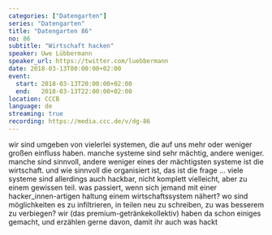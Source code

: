```yaml
---
categories: ["Datengarten"]
series: "Datengarten"
title: "Datengarten 86"
no: 86
subtitle: "Wirtschaft hacken"
speaker: Uwe Lübbermann
speaker_url: https://twitter.com/luebbermann
date: 2018-03-13T00:00:00+02:00
event:
  start: 2018-03-13T20:00:00+02:00
  end:   2018-03-13T22:00:00+02:00
location: CCCB
language: de
streaming: true
recording: https://media.ccc.de/v/dg-86
---
```


wir sind umgeben von vielerlei systemen, die auf uns mehr oder weniger
großen einfluss haben. manche systeme sind sehr mächtig, andere weniger.
manche sind sinnvoll, andere weniger  eines der mächtigsten systeme
ist die wirtschaft. und wie sinnvoll die organisiert ist, das ist die
frage ...
viele systeme sind allerdings auch hackbar, nicht komplett vielleicht,
aber zu einem gewissen teil. was passiert, wenn sich jemand mit einer
hacker_innen-artigen haltung einem wirtschaftssystem nähert? wo sind
möglichkeiten es zu infiltrieren, in teilen neu zu schreiben, zu was
besserem zu verbiegen? wir (das premium-getränkekollektiv) haben da
schon einiges gemacht, und erzählen gerne davon, damit ihr auch was
hackt

